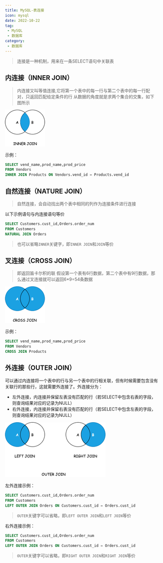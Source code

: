 ```yaml
---
title: MySQL-表连接
icon: mysql
date: 2022-10-22
tag:
 - MySQL
 - 数据库
category:
 - 数据库
---
```


<!-- more -->

> 连接是一种机制，用来在一条SELECT语句中关联表

## 内连接（INNER JOIN）

> 内连接又叫等值连接,它将第一个表中的每一行与第二个表中的每一行配对，只返回匹配给定条件的行
> 从数据的角度就是求两个集合的交集，如下图所示

![内连接](./images/inner-join.png)

示例：

```sql
SELECT vend_name,prod_name,prod_price
FROM Vendors
INNER JOIN Products ON Vendors.vend_id = Products.vend_id
```

## 自然连接（NATURE JOIN）

> 自然连接，会自动找出两个表中相同的列作为连接条件进行连接

以下示例语句与内连接语句等价

```sql
SELECT Customers.cust_id,Orders.order_num
FROM Customers
NATURAL JOIN Orders
```

> 也可以省略`INNER`关键字，即`INNER JOIN`和`JOIN`等价

## 叉连接（CROSS JOIN）

> 即返回笛卡尔积的联
> 假设第一个表有6行数据，第二个表中有9行数据，那么通过叉连接就可以返回6*9=54条数据

![叉连接](./images/cross-join.png)

示例：

```sql
SELECT vend_name,prod_name,prod_price
FROM Vendors
CROSS JOIN Products
```

## 外连接（OUTER JOIN）

可以通过内连接将一个表中的行与另一个表中的行相关联，但有时候需要包含没有关联行的那些行，这就需要外连接了。外连接分为：

- 左外连接，内连接并保留左表没有匹配的行（若SELECT中包含右表的字段，则查询结果对应的记录为NULL）
- 右外连接，内连接并保留右表没有匹配的行（若SELECT中包含左表的字段，则查询结果对应的记录为NULL）

![外连接](./images/outer-join.png)

左外连接示例：

```sql
SELECT Customers.cust_id,Orders.order_num
FROM Customers
LEFT OUTER JOIN Orders ON Customers.cust_id = Orders.cust_id
```

> `OUTER`关键字可以省略，即`LEFT OUTER JOIN`和`LEFT JOIN`等价

右外连接示例：

```sql
SELECT Customers.cust_id,Orders.order_num
FROM Customers
LEFT OUTER JOIN Orders ON Customers.cust_id = Orders.cust_id
```

> `OUTER`关键字可以省略，即`RIGHT OUTER JOIN`和`RIGHT JOIN`等价
